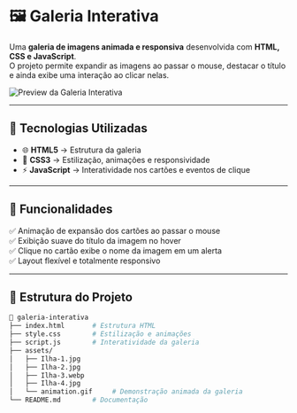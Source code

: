 # 🖼️ Galeria Interativa  

Uma **galeria de imagens animada e responsiva** desenvolvida com **HTML, CSS e JavaScript**.  
O projeto permite expandir as imagens ao passar o mouse, destacar o título e ainda exibe uma interação ao clicar nelas.  

![Preview da Galeria Interativa](./assets/animation.gif)  

---

## 🚀 Tecnologias Utilizadas  

- 🌐 **HTML5** → Estrutura da galeria  
- 🎨 **CSS3** → Estilização, animações e responsividade  
- ⚡ **JavaScript** → Interatividade nos cartões e eventos de clique  

---

## 🎯 Funcionalidades  

✅ Animação de expansão dos cartões ao passar o mouse  
✅ Exibição suave do título da imagem no hover  
✅ Clique no cartão exibe o nome da imagem em um alerta  
✅ Layout flexível e totalmente responsivo  

---

## 📂 Estrutura do Projeto  

```bash
📁 galeria-interativa
├── index.html       # Estrutura HTML
├── style.css        # Estilização e animações
├── script.js        # Interatividade da galeria
├── assets/
│   ├── Ilha-1.jpg
│   ├── Ilha-2.jpg
│   ├── Ilha-3.webp
│   ├── Ilha-4.jpg
│   └── animation.gif     # Demonstração animada da galeria
└── README.md        # Documentação
